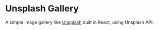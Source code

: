 # Unsplash Gallery

A simple image gallery like [Unsplash](https://www.unsplash.com) built in React, using Unsplash API.
